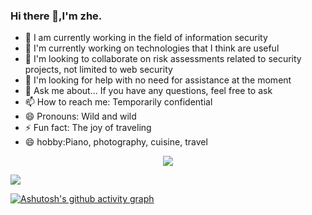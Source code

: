 ### Hi there 👋,I'm zhe.

- 🔭 I am currently working in the field of information security
- 🌱 I'm currently working on technologies that I think are useful
- 👯 I'm looking to collaborate on risk assessments related to security projects, not limited to web security
- 🤔 I'm looking for help with no need for assistance at the moment
- 💬 Ask me about... If you have any questions, feel free to ask
- 📫 How to reach me: Temporarily confidential
- 😄 Pronouns: Wild and wild
- ⚡ Fun fact: The joy of traveling
- 😄 hobby:Piano, photography, cuisine, travel




<div align="center">
	<img  src="https://github-profile-trophy.vercel.app/?username=MInggongK" />
</div>

![](https://github-readme-activity-graph.cyclic.app/graph?username=MInggongK&theme=dracula)

[![Ashutosh's github activity graph](https://github-readme-activity-graph.vercel.app/graph?username=MInggongK)](https://github.com/MInggongK/github-readme-activity-graph)
